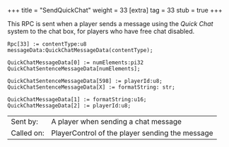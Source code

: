 +++
title = "SendQuickChat"
weight = 33
[extra]
tag = 33
stub = true
+++

This RPC is sent when a player sends a message using the _Quick Chat_ system to the chat box, for players who have free chat disabled.

<!-- more -->

```
Rpc[33] := contentType:u8 messageData:QuickChatMessageData(contentType);

QuickChatMessageData[0] := numElements:pi32 QuickChatSentenceMessageData[numElements];

QuickChatSentenceMessageData[598] := playerId:u8;
QuickChatSentenceMessageData[X] := formatString: str;

QuickChatMessageData[1] := formatString:u16;
QuickChatMessageData[2] := playerId:u8;
```

|            |                                                    |
| ---------- | -------------------------------------------------- |
| Sent by:   | A player when sending a chat message               |
| Called on: | PlayerControl of the player sending the message    |
